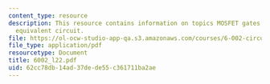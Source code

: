 ```yaml
---
content_type: resource
description: This resource contains information on topics MOSFET gates, inverter and
  equivalent circuit.
file: https://ol-ocw-studio-app-qa.s3.amazonaws.com/courses/6-002-circuits-and-electronics-spring-2007/62cc78db14ad37dede55c361711ba2ae_6002_l22.pdf
file_type: application/pdf
resourcetype: Document
title: 6002_l22.pdf
uid: 62cc78db-14ad-37de-de55-c361711ba2ae
---
```

